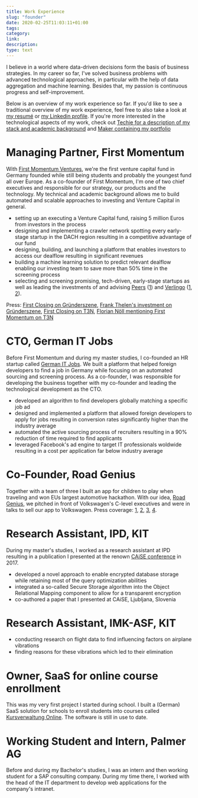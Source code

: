 ```yaml
---
title: Work Experience
slug: "founder"
date: 2020-02-25T11:03:11+01:00
tags: 
category: 
link: 
description: 
type: text
---
```


I believe in a world where data-driven decisions form the basis of business strategies.
In my career so far,
I've solved business problems with advanced technological approaches,
in particular with the help of data aggregation and machine learning.
Besides that, my passion is continuous progress and self-improvement. 

Below is an overview of my work experience so far.
If you'd like to see a traditional overview of my work experience,
feel free to also take a look at [my resumé](https://github.com/lorey/resume) or [my Linkedin profile](https://www.linkedin.com/in/karllorey).
If you're more interested in the technological aspects of my work, check out [Techie for a description of my stack and academic background](/techie) and [Maker containing my portfolio](/portfolio)

# Managing Partner, First Momentum
With [First Momentum Ventures](http://firstmomentum.vc), we're the first venture capital fund in Germany founded while still being students and probably the youngest fund all over Europe.
As a co-founder of First Momentum, I'm one of two chief executives and responsible for our strategy, our products and the technology. 
My technical and academic background allows me to build automated and scalable approaches to investing and Venture Capital in general.

- setting up an executing a Venture Capital fund, raising 5 million Euros from investors in the process
- designing and implementing a crawler network spotting every early-stage startup in the DACH region resulting in a competitive advantage of our fund
- designing, building, and launching a platform that enables investors to access our dealflow resulting in significant revenues
- building a machine learning solution to predict relevant dealflow enabling our investing team to save more than 50% time in the screening process
- selecting and screening promising, tech-driven, early-stage startups as well as leading the investments of and advising [Peers](https://www.peers-solutions.com/) ([1](https://medium.com/first-momentum-ventures/first-momentum-ventures-is-backing-peers-492a11ce4314)) and [Verlingo](https://www.verlingo.de/) ([1](https://gruender.wiwo.de/verlingo-auftakt-fuer-die-arbeitszeugnis-analysten/), [2](https://medium.com/first-momentum-ventures/transforming-digital-recruiting-why-we-are-backing-the-startup-verlingo-386dfb9fa664)).

Press: 
[First Closing on Gründerszene](https://www.gruenderszene.de/business/kit-first-momentum-ventures-studi-vc), 
[Frank Thelen's investment on Gründerszene](https://www.gruenderszene.de/business/frank-thelen-first-momentum),
[First Closing on T3N](https://t3n.de/news/studenten-startups-fonds-1088286/), 
[Florian Nöll mentioning First Momentum on T3N](https://t3n.de/news/gruenderunis-deutsches-stanford-1246203/)

# CTO, German IT Jobs
Before First Momentum and during my master studies, I co-founded an HR startup called [German IT Jobs](http://germanitjobs.com).
We built a platform that helped foreign developers to find a job in Germany while focusing on an automated sourcing and screening process.
As a co-founder, I was responsible for developing the business together with my co-founder and leading the technological development as the CTO.

- developed an algorithm to find developers globally matching a specific job ad
- designed and implemented a platform that allowed foreign developers to apply for jobs resulting in conversion rates significantly higher than the industry average
- automated the active sourcing process of recruiters resulting in a 90% reduction of time required to find applicants
- leveraged Facebook's ad engine to target IT professionals woldwide resulting in a cost per application far below industry average

# Co-Founder, Road Genius
Together with a team of three I built an app for children to play when traveling and won EUs largest automotive hackathon.
With our idea, [Road Genius](http://roadgenius.de), we pitched in front of Volkswagen's C-level executives and were in talks to sell our app to Volkswagen.
Press coverage: 
[1](https://www.cebit.de/en/news-trends/news/vw-hackathon-the-winner-is--1592),
[2](http://www.automotiveit.eu/vw-hackathon-road-genius-triumphieren/news/id-0049270),
[3](https://www.computerwoche.de/a/die-gewinner-des-vw-programmierwettbewerbs,3096127),
[4](https://www.youtube.com/watch?v=1YpsJsB6Hwg).

# Research Assistant, IPD, KIT
During my master's studies, I worked as a research assistant at IPD resulting in a publication I presented at the renown [CAiSE conference](https://www.resurchify.com/conference_ranking_details.php?id=117) in 2017.

- developed a novel approach to enable encrypted database storage while retaining most of the query optimization abilities
- integrated a so-called Secure Storage algorithm into the Object Relational Mapping component to allow for a transparent encryption
- co-authored a paper that I presented at CAiSE, Ljubljana, Slovenia

# Research Assistant, IMK-ASF, KIT
- conducting research on flight data to find influencing factors on airplane vibrations
- finding reasons for these vibrations which led to their elimination 

# Owner, SaaS for online course enrollment
This was my very first project I started during school. 
I built a (German) SaaS solution for schools to enroll students into courses called [Kursverwaltung Online](http://kursverwaltungonline.de).
The software is still in use to date.

# Working Student and Intern, Palmer AG
Before and during my Bachelor's studies, I was an intern and then working student for a SAP consulting company.
During my time there, I worked with the head of the IT department to develop web applications for the company's intranet.